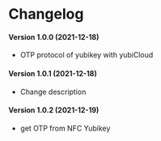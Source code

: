 Changelog
=========

#### Version 1.0.0 (2021-12-18)
* OTP protocol of yubikey with yubiCloud  

#### Version 1.0.1 (2021-12-18)
* Change description

#### Version 1.0.2 (2021-12-19)
* get OTP from NFC Yubikey